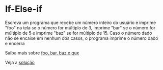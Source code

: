 # If-Else-if

Escreva um programa que recebe um número inteiro do usuário e imprime "foo" na
tela se o número for múltiplo de 3, imprime "bar" se o número for múltiplo de 5
e imprime "baz" se for múltiplo de 15. Caso o número dado não se encaixe em
nenhum dos casos, o programa imprime o número dado e encerra

Saiba mais sobre [foo, bar, baz e qux](https://pt.wikipedia.org/wiki/Foobar)

Veja a [solução](./solucoes/02-if-else-if.go)